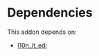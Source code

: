 # Dependencies

This addon depends on:

- [l10n_it_edi](https://github.com/bringout/oca-ocb-l10n_europe/tree/8740eae566ff6990465bfbf69a8930a0a172a146/odoo-bringout-oca-ocb-l10n_it_edi)
